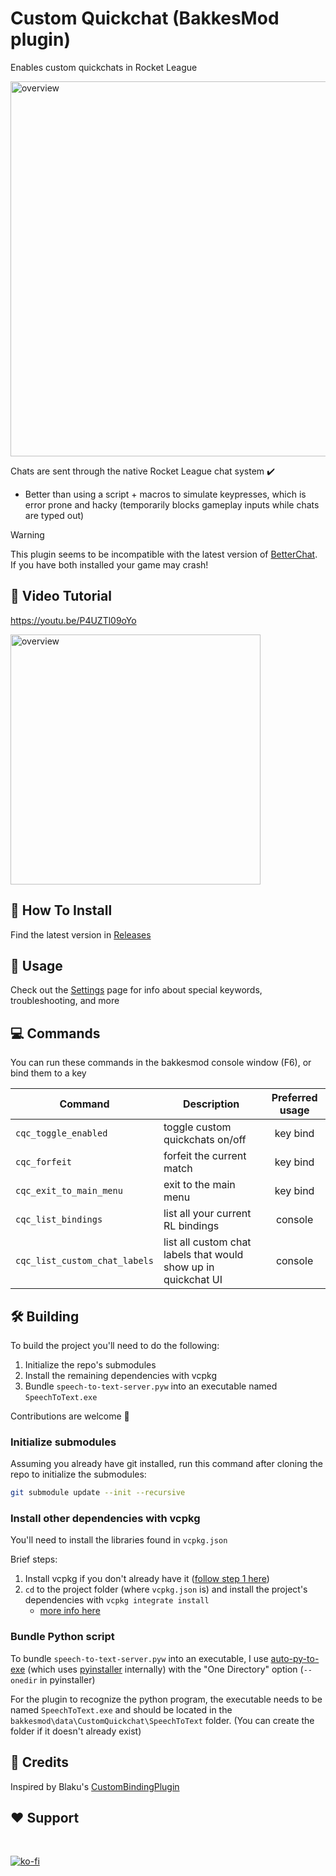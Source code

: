 # Custom Quickchat (BakkesMod plugin)

Enables custom quickchats in Rocket League

<img src='./docs/images/cover_pic.png' alt="overview" width="600"/>


<br>

Chats are sent through the native Rocket League chat system ✔️
  - Better than using a script + macros to simulate keypresses, which is error prone and hacky (temporarily blocks gameplay inputs while chats are typed out)

>[!WARNING]
>This plugin seems to be incompatible with the latest version of [BetterChat](https://bakkesplugins.com/plugins/view/416). If you have both installed your game may crash!

## 🎥 Video Tutorial

https://youtu.be/P4UZTl09oYo

<a href='https://youtu.be/P4UZTl09oYo'>
  <img src='./docs/images/YT_screenshot.png' alt="overview" width="400"/>
</a>

## 🔧 How To Install

Find the latest version in [Releases](https://github.com/smallest-cock/CustomQuickchat/releases)

## 📖 Usage

Check out the [Settings](./docs/Settings.md) page for info about special keywords, troubleshooting, and more
   
## 💻 Commands
You can run these commands in the bakkesmod console window (F6), or bind them to a key

| Command | Description | Preferred usage |
|---|---|:---:|
`cqc_toggle_enabled` | toggle custom quickchats on/off | key bind
`cqc_forfeit` | forfeit the current match | key bind
`cqc_exit_to_main_menu` | exit to the main menu | key bind
`cqc_list_bindings` | list all your current RL bindings | console
`cqc_list_custom_chat_labels` | list all custom chat labels that would show up in quickchat UI | console

## 🛠️ Building
To build the project you'll need to do the following:
1. Initialize the repo's submodules
2. Install the remaining dependencies with vcpkg
3. Bundle `speech-to-text-server.pyw` into an executable named `SpeechToText.exe`

Contributions are welcome 🤗

### Initialize submodules
Assuming you already have git installed, run this command after cloning the repo to initialize the submodules:

```bash
git submodule update --init --recursive
```


### Install other dependencies with vcpkg
You'll need to install the libraries found in `vcpkg.json`

Brief steps:
1. Install vcpkg if you don't already have it ([follow step 1 here](https://learn.microsoft.com/en-us/vcpkg/get_started/get-started-vs?pivots=shell-powershell#1---set-up-vcpkg))
2. `cd` to the project folder (where `vcpkg.json` is) and install the project's dependencies with
   ```vcpkg integrate install```
   - [more info here](https://learn.microsoft.com/en-us/vcpkg/consume/manifest-mode?tabs=msbuild%2Cbuild-MSBuild#2---integrate-vcpkg-with-your-build-system)


### Bundle Python script
To bundle `speech-to-text-server.pyw` into an executable, I use [auto-py-to-exe](https://github.com/brentvollebregt/auto-py-to-exe) (which uses [pyinstaller](https://github.com/pyinstaller/pyinstaller) internally) with the "One Directory" option (`--onedir` in pyinstaller)

For the plugin to recognize the python program, the executable needs to be named `SpeechToText.exe` and should be located in the `bakkesmod\data\CustomQuickchat\SpeechToText` folder. (You can create the folder if it doesn't already exist)


## 👀 Credits

Inspired by Blaku's [CustomBindingPlugin](https://github.com/blaku-rl/CustomBindingPlugin)

## ❤️ Support

<br>

[![ko-fi](https://ko-fi.com/img/githubbutton_sm.svg)](https://ko-fi.com/sslowdev)

